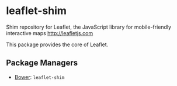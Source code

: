 leaflet-shim
============

Shim repository for Leaflet, the JavaScript library for mobile-friendly interactive maps http://leafletjs.com

This package provides the core of Leaflet.

Package Managers
----------------

* [Bower](http://bower.io): `leaflet-shim`
